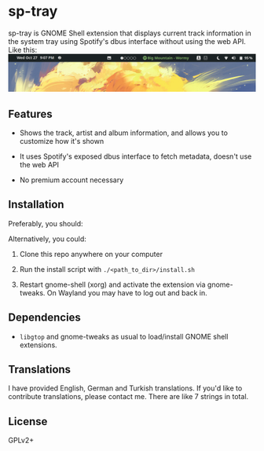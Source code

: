 
# sp-tray

sp-tray is GNOME Shell extension that displays current track information in the system tray using Spotify's dbus interface without using the web API. Like this: 
![Example png](/example.png)

## Features

- Shows the track, artist and album information, and allows you to customize how it's shown

- It uses Spotify's exposed dbus interface to fetch metadata, doesn't use the web API

- No premium account necessary

## Installation 

Preferably, you should:


Alternatively, you could:

1. Clone this repo anywhere on your computer

2. Run the install script with `./<path_to_dir>/install.sh`

2. Restart gnome-shell (xorg) and activate the extension via gnome-tweaks. On Wayland you may have to log out and back in.

## Dependencies 

* `libgtop` and gnome-tweaks as usual to load/install GNOME shell extensions.

## Translations 

I have provided English, German and Turkish translations. If you'd like to contribute translations, please contact me. There are like 7 strings in total.

## License 

GPLv2+

[extlink]: https://extensions.gnome.org/extension/4472/spotify-tray/
